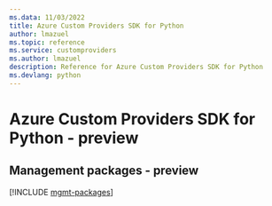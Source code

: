 ```yaml
---
ms.data: 11/03/2022
title: Azure Custom Providers SDK for Python
author: lmazuel
ms.topic: reference
ms.service: customproviders
ms.author: lmazuel
description: Reference for Azure Custom Providers SDK for Python
ms.devlang: python
---
```

# Azure Custom Providers SDK for Python - preview

## Management packages - preview
[!INCLUDE [mgmt-packages](custom-providers-mgmt-index.md)]